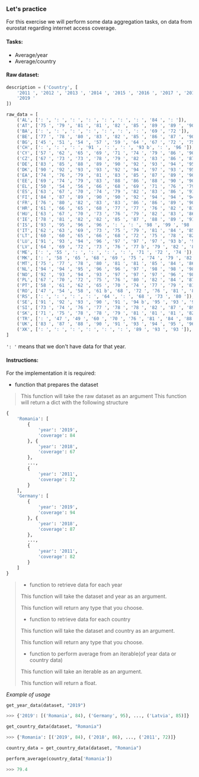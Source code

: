 ### Let's practice

For this exercise we will perform some data aggregation tasks, on data from eurostat regarding internet access coverage.

#### Tasks:

* Average/year
* Average/country 

#### Raw dataset:

```python
description = ('Country', [
    '2011 ', '2012 ', '2013 ', '2014 ', '2015 ', '2016 ', '2017 ', '2018 ',
    '2019 '
])

raw_data = [
    ('AL', [': ', ': ', ': ', ': ', ': ', ': ', ': ', '84 ', ': ']),
    ('AT', ['75 ', '79 ', '81 ', '81 ', '82 ', '85 ', '89 ', '89 ', '90 ']),
    ('BA', [': ', ': ', ': ', ': ', ': ', ': ', ': ', '69 ', '72 ']),
    ('BE', ['77 ', '78 ', '80 ', '83 ', '82 ', '85 ', '86 ', '87 ', '90 ']),
    ('BG', ['45 ', '51 ', '54 ', '57 ', '59 ', '64 ', '67 ', '72 ', '75 ']),
    ('CH', [': ', ': ', ': ', '91 ', ': ', ': ', '93 b', ': ', '96 ']),
    ('CY', ['57 ', '62 ', '65 ', '69 ', '71 ', '74 ', '79 ', '86 ', '90 ']),
    ('CZ', ['67 ', '73 ', '73 ', '78 ', '79 ', '82 ', '83 ', '86 ', '87 ']),
    ('DE', ['83 ', '85 ', '88 ', '89 ', '90 ', '92 ', '93 ', '94 ', '95 ']),
    ('DK', ['90 ', '92 ', '93 ', '93 ', '92 ', '94 ', '97 ', '93 ', '95 ']),
    ('EA', ['74 ', '76 ', '79 ', '81 ', '83 ', '85 ', '87 ', '89 ', '90 ']),
    ('EE', ['69 ', '74 ', '79 ', '83 ', '88 ', '86 ', '88 ', '90 ', '90 ']),
    ('EL', ['50 ', '54 ', '56 ', '66 ', '68 ', '69 ', '71 ', '76 ', '79 ']),
    ('ES', ['63 ', '67 ', '70 ', '74 ', '79 ', '82 ', '83 ', '86 ', '91 ']),
    ('FI', ['84 ', '87 ', '89 ', '90 ', '90 ', '92 ', '94 ', '94 ', '94 ']),
    ('FR', ['76 ', '80 ', '82 ', '83 ', '83 ', '86 ', '86 ', '89 ', '90 ']),
    ('HR', ['61 ', '66 ', '65 ', '68 ', '77 ', '77 ', '76 ', '82 ', '81 ']),
    ('HU', ['63 ', '67 ', '70 ', '73 ', '76 ', '79 ', '82 ', '83 ', '86 ']),
    ('IE', ['78 ', '81 ', '82 ', '82 ', '85 ', '87 ', '88 ', '89 ', '91 ']),
    ('IS', ['93 ', '95 ', '96 ', '96 ', ': ', ': ', '98 ', '99 ', '98 ']),
    ('IT', ['62 ', '63 ', '69 ', '73 ', '75 ', '79 ', '81 ', '84 ', '85 ']),
    ('LT', ['60 ', '60 ', '65 ', '66 ', '68 ', '72 ', '75 ', '78 ', '82 ']),
    ('LU', ['91 ', '93 ', '94 ', '96 ', '97 ', '97 ', '97 ', '93 b', '95 ']),
    ('LV', ['64 ', '69 ', '72 ', '73 ', '76 ', '77 b', '79 ', '82 ', '85 ']),
    ('ME', [': ', '55 ', ': ', ': ', ': ', ': ', '71 ', '72 ', '74 ']),
    ('MK', [': ', '58 ', '65 ', '68 ', '69 ', '75 ', '74 ', '79 ', '82 ']),
    ('MT', ['75 ', '77 ', '78 ', '80 ', '81 ', '81 ', '85 ', '84 ', '86 ']),
    ('NL', ['94 ', '94 ', '95 ', '96 ', '96 ', '97 ', '98 ', '98 ', '98 ']),
    ('NO', ['92 ', '93 ', '94 ', '93 ', '97 ', '97 ', '97 ', '96 ', '98 ']),
    ('PL', ['67 ', '70 ', '72 ', '75 ', '76 ', '80 ', '82 ', '84 ', '87 ']),
    ('PT', ['58 ', '61 ', '62 ', '65 ', '70 ', '74 ', '77 ', '79 ', '81 ']),
    ('RO', ['47 ', '54 ', '58 ', '61 b', '68 ', '72 ', '76 ', '81 ', '84 ']),
    ('RS', [': ', ': ', ': ', ': ', '64 ', ': ', '68 ', '73 ', '80 ']),
    ('SE', ['91 ', '92 ', '93 ', '90 ', '91 ', '94 b', '95 ', '93 ', '96 ']),
    ('SI', ['73 ', '74 ', '76 ', '77 ', '78 ', '78 ', '82 ', '87 ', '89 ']),
    ('SK', ['71 ', '75 ', '78 ', '78 ', '79 ', '81 ', '81 ', '81 ', '82 ']),
    ('TR', [': ', '47 ', '49 ', '60 ', '70 ', '76 ', '81 ', '84 ', '88 ']),
    ('UK', ['83 ', '87 ', '88 ', '90 ', '91 ', '93 ', '94 ', '95 ', '96 ']),
    ('XK', [': ', ': ', ': ', ': ', ': ', ': ', '89 ', '93 ', '93 ']),
]

```

`': '` means that we don't have data for that year.

#### Instructions:

For the implementation it is required:
* function that prepares the dataset
> This function will take the raw dataset as an argument
> This function will return a dict with the following structure 


```python
{
    'Romania': [
        {
            'year': '2019',
            'coverage': 84
        }, {
            'year': '2018',
            'coverage': 67
        },
        ...,
        {
            'year': '2011',
            'coverage': 72
        }
    ],
    'Germany': [
        {
            'year': '2019',
            'coverage': 94
        }, {
            'year': '2018',
            'coverage': 87
        },
        ...,
        {
            'year': '2011',
            'coverage': 82
        }
    ]
}
```


>* function to retrieve data for each year
>
> This function will take the dataset and year as an argument.
>
> This function will return any type that you choose.
>
> * function to retrieve data for each country
>
> This function will take the dataset and country as an argument.
>
> This function will return any type that you choose.
>
> * function to perform average from an iterable(of year data or country data)
>
> This function will take an iterable as an argument.
>
> This function will return a float.
>

_Example of usage_

```python
get_year_data(dataset, "2019")

>>> {'2019': [('Romania', 84), ('Germany', 95), ..., ('Latvia', 85)]}

get_country_data(dataset, "Romania")

>>> {'Romania': [('2019', 84), ('2018', 86), ..., ('2011', 72)]}

country_data = get_country_data(dataset, "Romania")

perform_average(country_data['Romania'])

>>> 79.4

```